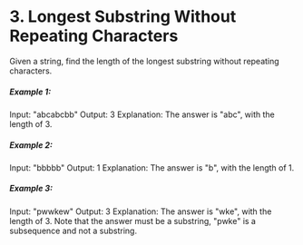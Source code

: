 # 3. Longest Substring Without Repeating Characters

Given a string, find the length of the longest substring without repeating characters.

##### Example 1:

Input: "abcabcbb"
Output: 3
Explanation: The answer is "abc", with the length of 3.

##### Example 2:

Input: "bbbbb"
Output: 1
Explanation: The answer is "b", with the length of 1.

##### Example 3:

Input: "pwwkew"
Output: 3
Explanation: The answer is "wke", with the length of 3.
             Note that the answer must be a substring, "pwke" is a subsequence and not a substring.